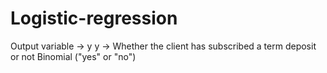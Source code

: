 # Logistic-regression
Output variable -> y y -> Whether the client has subscribed a term deposit or not  Binomial ("yes" or "no")

